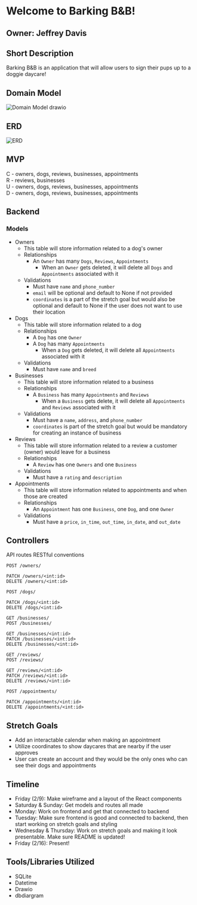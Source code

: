 # **Welcome to Barking B&B!**
## Owner: Jeffrey Davis
## **Short Description**
Barking B&B is an application that will allow users to sign their pups up to a doggie daycare!
## **Domain Model**
![Domain Model drawio](https://i.imgur.com/tJhEntb.png)
## **ERD**
![ERD](https://i.imgur.com/KM4JX8v.png)
## **MVP**
C - owners, dogs, reviews, businesses, appointments\
R - reviews, businesses\
U - owners, dogs, reviews, businesses, appointments\
D - owners, dogs, reviews, businesses, appointments
## **Backend**
### Models
- Owners
    - This table will store information related to a dog's owner
    - Relationships
        - An `Owner` has many `Dogs`, `Reviews`, `Appointments`
            - When an `Owner` gets deleted, it will delete all `Dogs` and `Appointments` associated with it
    - Validations
        - Must have `name` and `phone_number`
        - `email` will be optional and default to None if not provided
        - `coordinates` is a part of the stretch goal but would also be optional and default to None if the user does not want to use their location
- Dogs
    - This table will store information related to a dog
    - Relationships
        - A `Dog` has one `Owner`
        - A `Dog` has many `Appointments`
            - When a `Dog` gets deleted, it will delete all `Appointments` associated with it
    - Validations
        - Must have `name` and `breed`
- Businesses
    - This table will store information related to a business
    - Relationships
        - A `Business` has many `Appointments` and `Reviews`
            - When a `Business` gets delete, it will delete all `Appointments` and `Reviews` associated with it
    - Validations
        - Must have a `name`, `address`, and `phone_number`
        - `coordinates` is part of the stretch goal but would be mandatory for creating an instance of business
- Reviews
    - This table will store information related to a review a customer (owner) would leave for a business
    - Relationships
        - A `Review` has one `Owners` and one `Business`
    - Validations
        - Must have a `rating` and `description`
- Appointments
    - This table will store information related to appointments and when those are created
    - Relationships
        - An `Appointment` has one `Business`, one `Dog`, and one `Owner` 
    - Validations
        - Must have a `price`, `in_time`, `out_time`, `in_date`, and `out_date`

## **Controllers**
API routes
RESTful conventions

```
POST /owners/
```

```
PATCH /owners/<int:id>
DELETE /owners/<int:id>
```

```
POST /dogs/
```

```
PATCH /dogs/<int:id>
DELETE /dogs/<int:id>
```

```
GET /businesses/
POST /businesses/
```

```
GET /businesses/<int:id>
PATCH /businesses/<int:id>
DELETE /businesses/<int:id>
```

```
GET /reviews/
POST /reviews/
```

```
GET /reviews/<int:id>
PATCH /reviews/<int:id>
DELETE /reviews/<int:id>
```

```
POST /appointments/
```

```
PATCH /appointments/<int:id>
DELETE /appointments/<int:id>
```
## **Stretch Goals**
- Add an interactable calendar when making an appointment
- Utilize coordinates to show daycares that are nearby if the user approves
- User can create an account and they would be the only ones who can see their dogs and appointments

## **Timeline**
- Friday (2/9): Make wireframe and a layout of the React components
- Saturday & Sunday: Get models and routes all made
- Monday: Work on frontend and get that connected to backend
- Tuesday: Make sure frontend is good and connected to backend, then start working on stretch goals and styling
- Wednesday & Thursday: Work on stretch goals and making it look presentable.  Make sure README is updated!
- Friday (2/16): Present!

## **Tools/Libraries Utilized**
- SQLite
- Datetime
- Drawio
- dbdiargram